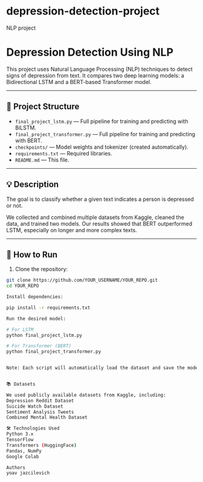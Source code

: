 # depression-detection-project
NLP project
# Depression Detection Using NLP

This project uses Natural Language Processing (NLP) techniques to detect signs of depression from text. It compares two deep learning models: a Bidirectional LSTM and a BERT-based Transformer model.

---

## 📁 Project Structure

- `final_project_lstm.py` — Full pipeline for training and predicting with BiLSTM.
- `final_project_transformer.py` — Full pipeline for training and predicting with BERT.
- `checkpoints/` — Model weights and tokenizer (created automatically).
- `requirements.txt` — Required libraries.
- `README.md` — This file.

---

## 💡 Description

The goal is to classify whether a given text indicates a person is depressed or not.

We collected and combined multiple datasets from Kaggle, cleaned the data, and trained two models. Our results showed that BERT outperformed LSTM, especially on longer and more complex texts.

---

## 🚀 How to Run

1. Clone the repository:

```bash
git clone https://github.com/YOUR_USERNAME/YOUR_REPO.git
cd YOUR_REPO

Install dependencies:

pip install -r requirements.txt

Run the desired model:

# For LSTM
python final_project_lstm.py

# For Transformer (BERT)
python final_project_transformer.py


Note: Each script will automatically load the dataset and save the model into a local checkpoints/ folder.


📚 Datasets

We used publicly available datasets from Kaggle, including:
Depression Reddit Dataset
Suicide Watch Dataset
Sentiment Analysis Tweets
Combined Mental Health Dataset

🛠 Technologies Used
Python 3.x
TensorFlow
Transformers (HuggingFace)
Pandas, NumPy
Google Colab

Authors
yoav jazcilevich



